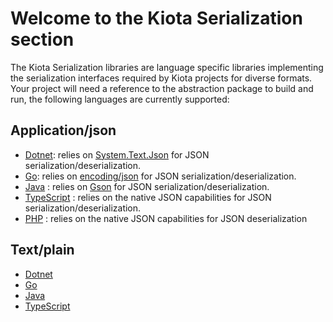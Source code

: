 # Welcome to the Kiota Serialization section

The Kiota Serialization libraries are language specific libraries implementing the serialization interfaces required by Kiota projects for diverse formats.
Your project will need a reference to the abstraction package to build and run, the following languages are currently supported:

## Application/json

- [Dotnet](https://github.com/microsoft/kiota-serialization-json-dotnet): relies on [System.Text.Json](https://docs.microsoft.com/en-us/dotnet/api/system.text.json?view=net-6.0) for JSON serialization/deserialization.
- [Go](./go/json): relies on [encoding/json](https://pkg.go.dev/encoding/json) for JSON serialization/deserialization.
- [Java](./java/json) : relies on [Gson](https://github.com/google/gson) for JSON serialization/deserialization.
- [TypeScript](./typescript/json) : relies on the native JSON capabilities for JSON serialization/deserialization.
- [PHP](./php/json) : relies on the native JSON capabilities for JSON deserialization

## Text/plain

- [Dotnet](https://github.com/microsoft/kiota-serialization-text-dotnet)
- [Go](./go/text)
- [Java](./java/text)
- [TypeScript](https://github.com/microsoft/kiota-typescript/tree/main/packages/serialization/text)
